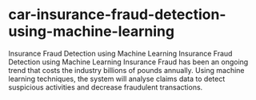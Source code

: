 # car-insurance-fraud-detection-using-machine-learning
Insurance Fraud Detection using Machine Learning Insurance Fraud Detection using Machine Learning Insurance Fraud has been an ongoing trend that costs the industry billions of pounds annually. Using machine learning techniques, the system will analyse claims data to detect suspicious activities and decrease fraudulent transactions.
